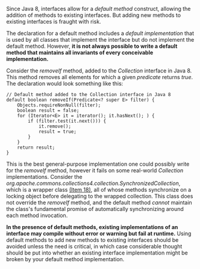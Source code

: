 Since Java 8, interfaces allow for a *default method* construct, allowing the addition
of methods to existing interfaces. But adding new methods to existing interfaces is fraught
with risk.

The declaration for a default method includes a *default implementation* that is used by
all classes that implement the interface but do not implement the default method. 
However, **it is not always possible to write a default method that maintains all invariants
of every conceivable implementation.**

Consider the *removeIf* method, added to the *Collection* interface in Java 8. This method
removes all elements for which a given *predicate* returns *true*. The declaration would
look something like this:
```
// Default method added to the Collection interface in Java 8
default boolean removeIf(Predicate<? super E> filter) {
    Objects.requireNonNull(filter);
    boolean result = false;
    for (Iterator<E> it = iterator(); it.hasNext(); ) {
        if (filter.test(it.next())) {
            it.remove();
            result = true;
        }
    }
    return result;
}
```
This is the best general-purpose implementation one could possibly write for the *removeIf*
method, however it fails on some real-world *Collection* implementations. Consider the
*org.apache.commons.collections4.collection.SynchronizedCollection*, which is a wrapper class
[(Item 18)](./Item-18-Favor-composition-over-inheritance.md), all of whose methods
synchronize on a locking object before delegating to the wrapped collection. This class
does not override the *removeIf* method, and the default method *cannot* maintain the
class's fundamental promise of automatically synchronizing around each method
invocation. 

**In the presence of default methods, existing implementations of an interface may
compile without error or warning but fail at runtime.** Using default methods to add new
methods to existing interfaces should be avoided unless the need is critical, in which case
considerable thought should be put into whether an existing interface implementation might be broken
by your default method implementation.